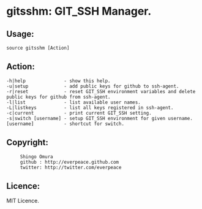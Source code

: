 gitsshm:  GIT_SSH Manager.
==========================
Usage:
--------------------------
    source gitsshm [Action]

Action:
-------------------
    -h|help              - show this help.
    -u|setup             - add public keys for github to ssh-agent.
    -r|reset             - reset GIT_SSH environment variables and delete public keys for github from ssh-agent.
    -l|list              - list available user names.
    -L|listkeys          - list all keys registered in ssh-agent.
    -c|current           - print current GIT_SSH setting.
    -s|switch [username] - setup GIT_SSH environment for given username.
    [username]           - shortcut for switch.

Copyright:
--------------------
         Shingo Omura
         github : http://everpeace.github.com
         twitter: http://twitter.com/everpeace

Licence:
----------------------
MIT Licence.

